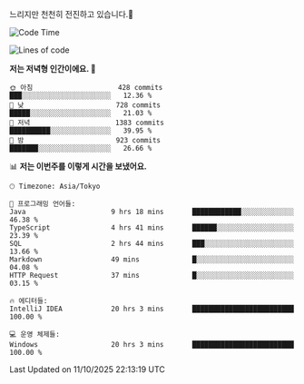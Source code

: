 느리지만 천천히 전진하고 있습니다.🐢

<!--START_SECTION:waka-->
![Code Time](http://img.shields.io/badge/Code%20Time-1%2C711%20hrs%2027%20mins-blue)

![Lines of code](https://img.shields.io/badge/%EC%A0%80%EB%8A%94%20%EC%97%AC%ED%83%9C%EA%B9%8C%EC%A7%80%20-947.3%20thousand%20%EC%A4%84%EC%9D%98%20%EC%BD%94%EB%93%9C%EB%A5%BC%20%EC%9E%91%EC%84%B1%ED%96%88%EC%96%B4%EC%9A%94.-blue)

**저는 저녁형 인간이에요. 🦉** 

```text
🌞 아침                     428 commits         ███░░░░░░░░░░░░░░░░░░░░░░   12.36 % 
🌆 낮　                     728 commits         █████░░░░░░░░░░░░░░░░░░░░   21.03 % 
🌃 저녁                     1383 commits        ██████████░░░░░░░░░░░░░░░   39.95 % 
🌙 밤　                     923 commits         ███████░░░░░░░░░░░░░░░░░░   26.66 % 
```


📊 **저는 이번주를 이렇게 시간을 보냈어요.** 

```text
🕑︎ Timezone: Asia/Tokyo

💬 프로그래밍 언어들: 
Java                     9 hrs 18 mins       ████████████░░░░░░░░░░░░░   46.38 % 
TypeScript               4 hrs 41 mins       ██████░░░░░░░░░░░░░░░░░░░   23.39 % 
SQL                      2 hrs 44 mins       ███░░░░░░░░░░░░░░░░░░░░░░   13.66 % 
Markdown                 49 mins             █░░░░░░░░░░░░░░░░░░░░░░░░   04.08 % 
HTTP Request             37 mins             █░░░░░░░░░░░░░░░░░░░░░░░░   03.15 % 

🔥 에디터들: 
IntelliJ IDEA            20 hrs 3 mins       █████████████████████████   100.00 % 

💻 운영 체제들: 
Windows                  20 hrs 3 mins       █████████████████████████   100.00 % 
```


 Last Updated on 11/10/2025 22:13:19 UTC
<!--END_SECTION:waka-->
